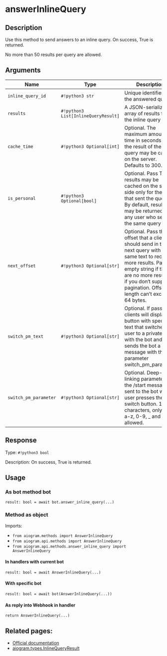 # answerInlineQuery

## Description

Use this method to send answers to an inline query. On success, True is returned.

No more than 50 results per query are allowed.


## Arguments

| Name | Type | Description |
| - | - | - |
| `inline_query_id` | `#!python3 str` | Unique identifier for the answered query |
| `results` | `#!python3 List[InlineQueryResult]` | A JSON-serialized array of results for the inline query |
| `cache_time` | `#!python3 Optional[int]` | Optional. The maximum amount of time in seconds that the result of the inline query may be cached on the server. Defaults to 300. |
| `is_personal` | `#!python3 Optional[bool]` | Optional. Pass True, if results may be cached on the server side only for the user that sent the query. By default, results may be returned to any user who sends the same query |
| `next_offset` | `#!python3 Optional[str]` | Optional. Pass the offset that a client should send in the next query with the same text to receive more results. Pass an empty string if there are no more results or if you don‘t support pagination. Offset length can’t exceed 64 bytes. |
| `switch_pm_text` | `#!python3 Optional[str]` | Optional. If passed, clients will display a button with specified text that switches the user to a private chat with the bot and sends the bot a start message with the parameter switch_pm_parameter |
| `switch_pm_parameter` | `#!python3 Optional[str]` | Optional. Deep-linking parameter for the /start message sent to the bot when user presses the switch button. 1-64 characters, only A-Z, a-z, 0-9, _ and - are allowed. |



## Response

Type: `#!python3 bool`

Description: On success, True is returned.


## Usage


### As bot method bot

```python3
result: bool = await bot.answer_inline_query(...)
```

### Method as object

Imports:

- `from aiogram.methods import AnswerInlineQuery`
- `from aiogram.api.methods import AnswerInlineQuery`
- `from aiogram.api.methods.answer_inline_query import AnswerInlineQuery`

#### In handlers with current bot
```python3
result: bool = await AnswerInlineQuery(...)
```

#### With specific bot
```python3
result: bool = await bot(AnswerInlineQuery(...))
```
#### As reply into Webhook in handler
```python3
return AnswerInlineQuery(...)
```



## Related pages:

- [Official documentation](https://core.telegram.org/bots/api#answerinlinequery)
- [aiogram.types.InlineQueryResult](../types/inline_query_result.md)
